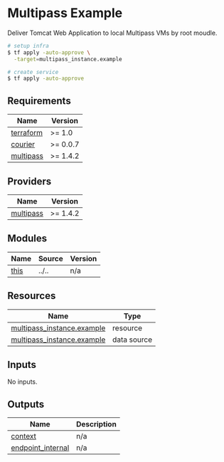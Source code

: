# Multipass Example

Deliver Tomcat Web Application to local Multipass VMs by root moudle.

```bash
# setup infra
$ tf apply -auto-approve \
  -target=multipass_instance.example

# create service
$ tf apply -auto-approve
```

<!-- BEGIN_TF_DOCS -->
## Requirements

| Name | Version |
|------|---------|
| <a name="requirement_terraform"></a> [terraform](#requirement\_terraform) | >= 1.0 |
| <a name="requirement_courier"></a> [courier](#requirement\_courier) | >= 0.0.7 |
| <a name="requirement_multipass"></a> [multipass](#requirement\_multipass) | >= 1.4.2 |

## Providers

| Name | Version |
|------|---------|
| <a name="provider_multipass"></a> [multipass](#provider\_multipass) | >= 1.4.2 |

## Modules

| Name | Source | Version |
|------|--------|---------|
| <a name="module_this"></a> [this](#module\_this) | ../.. | n/a |

## Resources

| Name | Type |
|------|------|
| [multipass_instance.example](https://registry.terraform.io/providers/larstobi/multipass/latest/docs/resources/instance) | resource |
| [multipass_instance.example](https://registry.terraform.io/providers/larstobi/multipass/latest/docs/data-sources/instance) | data source |

## Inputs

No inputs.

## Outputs

| Name | Description |
|------|-------------|
| <a name="output_context"></a> [context](#output\_context) | n/a |
| <a name="output_endpoint_internal"></a> [endpoint\_internal](#output\_endpoint\_internal) | n/a |
<!-- END_TF_DOCS -->
